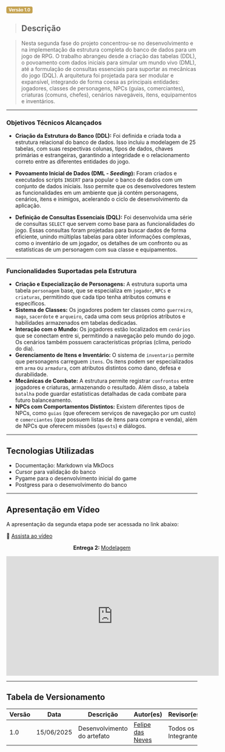 <span style="background-color:#c5a352; color:white; font-size:0.8em; font-weight: bold; padding:2px 6px; border-radius:4px;">Versão 1.0</span>

> ## Descrição

> Nesta segunda fase do projeto concentrou-se no desenvolvimento e na implementação da estrutura completa do banco de dados para um jogo de RPG. O trabalho abrangeu desde a criação das tabelas (DDL), o povoamento com dados iniciais para simular um mundo vivo (DML), até a formulação de consultas essenciais para suportar as mecânicas do jogo (DQL). A arquitetura foi projetada para ser modular e expansível, integrando de forma coesa as principais entidades: jogadores, classes de personagens, NPCs (guias, comerciantes), criaturas (comuns, chefes), cenários navegáveis, itens, equipamentos e inventários.

---

### Objetivos Técnicos Alcançados

* **Criação da Estrutura do Banco (DDL):** Foi definida e criada toda a estrutura relacional do banco de dados. Isso incluiu a modelagem de 25 tabelas, com suas respectivas colunas, tipos de dados, chaves primárias e estrangeiras, garantindo a integridade e o relacionamento correto entre as diferentes entidades do jogo.

* **Povoamento Inicial de Dados (DML - *Seeding*):** Foram criados e executados scripts `INSERT` para popular o banco de dados com um conjunto de dados iniciais. Isso permite que os desenvolvedores testem as funcionalidades em um ambiente que já contém personagens, cenários, itens e inimigos, acelerando o ciclo de desenvolvimento da aplicação.

* **Definição de Consultas Essenciais (DQL):** Foi desenvolvida uma série de consultas `SELECT` que servem como base para as funcionalidades do jogo. Essas consultas foram projetadas para buscar dados de forma eficiente, unindo múltiplas tabelas para obter informações complexas, como o inventário de um jogador, os detalhes de um confronto ou as estatísticas de um personagem com sua classe e equipamentos.

---

### Funcionalidades Suportadas pela Estrutura

* **Criação e Especialização de Personagens:** A estrutura suporta uma tabela `personagem` base, que se especializa em `jogador`, `NPCs` e `criaturas`, permitindo que cada tipo tenha atributos comuns e específicos.
* **Sistema de Classes:** Os jogadores podem ter classes como `guerreiro`, `mago`, `sacerdote` e `arqueiro`, cada uma com seus próprios atributos e habilidades armazenados em tabelas dedicadas.
* **Interação com o Mundo:** Os jogadores estão localizados em `cenários` que se conectam entre si, permitindo a navegação pelo mundo do jogo. Os cenários também possuem características próprias (clima, período do dia).
* **Gerenciamento de Itens e Inventário:** O sistema de `inventario` permite que personagens carreguem `itens`. Os itens podem ser especializados em `arma` ou `armadura`, com atributos distintos como dano, defesa e durabilidade.
* **Mecânicas de Combate:** A estrutura permite registrar `confrontos` entre jogadores e criaturas, armazenando o resultado. Além disso, a tabela `batalha` pode guardar estatísticas detalhadas de cada combate para futuro balanceamento.
* **NPCs com Comportamentos Distintos:** Existem diferentes tipos de NPCs, como `guias` (que oferecem serviços de navegação por um custo) e `comerciantes` (que possuem listas de itens para compra e venda), além de NPCs que oferecem missões (`quests`) e diálogos.

---

## Tecnologias Utilizadas

* Documentação: Markdown via MkDocs
* Cursor para validação do banco
* Pygame para o desenvolvimento inicial do game
* Postgress para o desenvolvimento do banco
---

## Apresentação em Vídeo

A apresentação da segunda etapa pode ser acessada no link abaixo:

🔗 [Assista ao vídeo](https://www.youtube.com/watch?v=BWf-5Y_HMe0)

<div style="text-align: center;">
  <p><strong>Entrega 2: </strong> 
    <a href="https://www.youtube.com/watch?v=BWf-5Y_HMe0">Modelagem</a>
  </p>
  <iframe 
    width="560" 
    height="315" 
    src="https://www.youtube.com/embed/BWf-5Y_HMe0" 
    frameborder="0" 
    allow="accelerometer; autoplay; clipboard-write; encrypted-media; gyroscope; picture-in-picture" 
    allowfullscreen>
  </iframe>
</div>

---

## Tabela de Versionamento

| Versão | Data       | Descrição                                     | Autor(es)                                                             | Revisor(es)                                                          |
|--------|------------|-----------------------------------|-----------------------------------------------------------------------|----------------------------------------------------------------------|
|1.0  |15/06/2025     | Desenvolvimento do artefato | [Felipe das Neves](https://github.com/FelipeFreire-gf)  |Todos os Integrantes|


